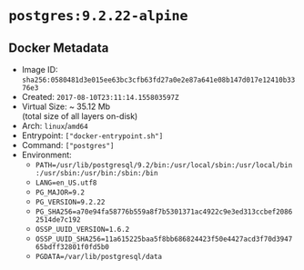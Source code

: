 # `postgres:9.2.22-alpine`

## Docker Metadata

- Image ID: `sha256:0580481d3e015ee63bc3cfb63fd27a0e2e87a641e08b147d017e12410b3376e3`
- Created: `2017-08-10T23:11:14.155803597Z`
- Virtual Size: ~ 35.12 Mb  
  (total size of all layers on-disk)
- Arch: `linux`/`amd64`
- Entrypoint: `["docker-entrypoint.sh"]`
- Command: `["postgres"]`
- Environment:
  - `PATH=/usr/lib/postgresql/9.2/bin:/usr/local/sbin:/usr/local/bin:/usr/sbin:/usr/bin:/sbin:/bin`
  - `LANG=en_US.utf8`
  - `PG_MAJOR=9.2`
  - `PG_VERSION=9.2.22`
  - `PG_SHA256=a70e94fa58776b559a8f7b5301371ac4922c9e3ed313ccbef20862514de7c192`
  - `OSSP_UUID_VERSION=1.6.2`
  - `OSSP_UUID_SHA256=11a615225baa5f8bb686824423f50e4427acd3f70d394765bdff32801f0fd5b0`
  - `PGDATA=/var/lib/postgresql/data`
